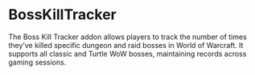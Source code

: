 # BossKillTracker
The Boss Kill Tracker addon allows players to track the number of times they’ve killed specific dungeon and raid bosses in World of Warcraft. It supports all classic and Turtle WoW bosses, maintaining records across gaming sessions.
